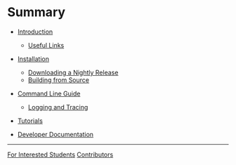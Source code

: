 # Summary

- [Introduction](./intro.md)
  - [Useful Links](./links.md)

- [Installation](./installation/installation.md)
  - [Downloading a Nightly Release]()
  - [Building from Source]()
- [Command Line Guide]()
  - [Logging and Tracing]()
- [Tutorials]()

- [Developer Documentation](./developer_docs/index.md)


---

[For Interested Students](./interested-students.md)
[Contributors](./contributors.md)
